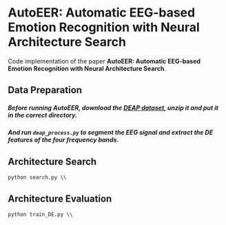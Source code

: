 # AutoEER: Automatic EEG-based Emotion Recognition with Neural Architecture Search
Code implementation of the paper **AutoEER: Automatic EEG-based Emotion Recognition with Neural Architecture Search**.
## Data Preparation
##### Before running AutoEER, download the [DEAP dataset](http://www.eecs.qmul.ac.uk/mmv/datasets/deap/index.html), unzip it and put it in the correct directory. 
##### And run `deap_process.py` to segment the EEG signal and extract the DE features of the four frequency bands.
## Architecture Search
`python search.py \\`
## Architecture Evaluation
`python train_DE.py \\`
